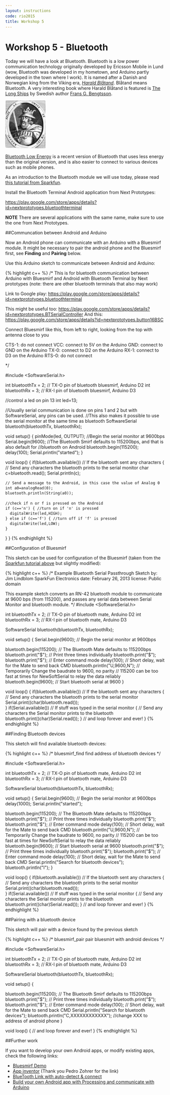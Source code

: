 ```yaml
---
layout: instructions
code: rio2015
title: Workshop 5
---
```


# Workshop 5 - Bluetooth

Today we will have a look at Bluetooth. Bluetooth is a low power communication technology originally developed by Ericsson Mobile in Lund (wow, Bluetooth was developed in my hometown, and Arduino partly developed in the town where I work). It is named after a Danish and Norwegian king from the Viking era, *[Harald Blåtand](http://en.wikipedia.org/wiki/Harald_Bluetooth)*. Blåtand means Bluetooth. A very interesting book where Harald Blåtand is featured is [The Long Ships](http://en.wikipedia.org/wiki/The_Long_Ships) by Swedish author [Frans G. Bengtsson](http://en.wikipedia.org/wiki/Frans_G._Bengtsson). 

![](gorm.jpg)

[Bluetooth Low Energy](http://en.wikipedia.org/wiki/Bluetooth_low_energy) is a recent version of Bluetooth that uses less energy than the original version, and is also easier to connect to various devices such as mobile phones. 

As an introduction to the Bluetooth module we will use today, please read [this tutorial from Sparkfun](https://learn.sparkfun.com/tutorials/using-the-bluesmirf).

Install the Bluetooth Terminal Android application from Next Prototypes:

<https://play.google.com/store/apps/details?id=nextprototypes.bluetoothterminal>


**NOTE** There are several applications with the same name, make sure to use the one from Next Prototypes.

##Communcation between Android and Arduino

Now an Android phone can communicate with an Arduino with a Bluesmirf module. It might be necessary to pair the android phone and the Bluesmirf first, see **Finding** and **Pairing** below. 

Use this Arduino sketch to communicate between Android and Arduino:

{% highlight c++ %}
/*
This is for bluetooth communication between Arduino with Bluesmirf and Android with 
Bluetooth Terminal by Next prototypes (note: there are other bluetooth terminals that 
also may work) 

Link to Google play:  https://play.google.com/store/apps/details?id=nextprototypes.bluetoothterminal


This might be useful too: https://play.google.com/store/apps/details?id=nextprototypes.BTSerialController
And this: https://play.google.com/store/apps/details?id=nextprototypes.button16BSC

Connect Bluesmirf like this, from left to right, looking from the top with antenna close to you

CTS-1: do not connect
VCC:   connect to 5V on the Arduino
GND:   connect to GND on the Arduino
TX-0:  connect to D2 on the Arduino
RX-1:  connect to D3 on the Arduino
RTS-0: do not connect

*/

#include <SoftwareSerial.h>  

int bluetoothTx = 2;  // TX-O pin of bluetooth bluesmirf, Arduino D2
int bluetoothRx = 3;  // RX-I pin of bluetooth bluesmirf, Arduino D3

//control a led on pin 13
int led=13;

//Usually serial communication is done on pins 1 and 2 but with SoftwareSerial, any pins can be used.
//This also makes it possible to use the serial monitor at the same time as bluetooth
SoftwareSerial bluetooth(bluetoothTx, bluetoothRx);

void setup()
{
  pinMode(led, OUTPUT);
  //Begin the serial monitor at 9600bps
  Serial.begin(9600); 
  //The Bluetooth Smirf defaults to 115200bps, and that is also default for
  //bluetooth on Android
  bluetooth.begin(115200);  
  delay(100);
  Serial.println("started");
}

void loop()
{
  if(bluetooth.available())  // If the bluetooth sent any characters
  {
    // Send any characters the bluetooth prints to the serial monitor
    char c=bluetooth.read();
    Serial.println(c);

    // Send a message to the Android, in this case the value of Analog 0
    int a0=analogRead(0);
    bluetooth.println(String(a0));
    
    //check if n or f is pressed on the Android
    if (c=='n') { //turn on if 'n' is pressed
      digitalWrite(led,HIGH);
    } else if (c=='f') { //turn off if 'f' is pressed
      digitalWrite(led,LOW);
    }
  }
}
{% endhighlight %}

##Configuration of Bluesmirf

This sketch can be used for configuration of the Bluesmirf (taken from the [Sparkfun tutorial above](https://learn.sparkfun.com/tutorials/using-the-bluesmirf) but slightly modified):

{% highlight c++ %}
/*
  Example Bluetooth Serial Passthrough Sketch
 by: Jim Lindblom
 SparkFun Electronics
 date: February 26, 2013
 license: Public domain

 This example sketch converts an RN-42 bluetooth module to
 communicate at 9600 bps (from 115200), and passes any serial
 data between Serial Monitor and bluetooth module.
 */
#include <SoftwareSerial.h>  

int bluetoothTx = 2;  // TX-O pin of bluetooth mate, Arduino D2
int bluetoothRx = 3;  // RX-I pin of bluetooth mate, Arduino D3

SoftwareSerial bluetooth(bluetoothTx, bluetoothRx);

void setup()
{
  Serial.begin(9600);  // Begin the serial monitor at 9600bps

  bluetooth.begin(115200);  // The Bluetooth Mate defaults to 115200bps
  bluetooth.print("$");  // Print three times individually
  bluetooth.print("$");
  bluetooth.print("$");  // Enter command mode
  delay(100);  // Short delay, wait for the Mate to send back CMD
  bluetooth.println("U,9600,N");  // Temporarily Change the baudrate to 9600, no parity
  // 115200 can be too fast at times for NewSoftSerial to relay the data reliably
  bluetooth.begin(9600);  // Start bluetooth serial at 9600
}

void loop()
{
  if(bluetooth.available())  // If the bluetooth sent any characters
  {
    // Send any characters the bluetooth prints to the serial monitor
    Serial.print((char)bluetooth.read());  
  }
  if(Serial.available())  // If stuff was typed in the serial monitor
  {
    // Send any characters the Serial monitor prints to the bluetooth
    bluetooth.print((char)Serial.read());
  }
  // and loop forever and ever!
}
{% endhighlight %}

##Finding Bluetooth devices

This sketch will find available bluetooth devices:

{% highlight c++ %}
/* bluesmirf_find
   find address of bluetooth devices */

#include <SoftwareSerial.h>  

int bluetoothTx = 2;  // TX-O pin of bluetooth mate, Arduino D2
int bluetoothRx = 3;  // RX-I pin of bluetooth mate, Arduino D3

SoftwareSerial bluetooth(bluetoothTx, bluetoothRx);

void setup()
{
  Serial.begin(9600);  // Begin the serial monitor at 9600bps
  delay(1000);
  Serial.println("started");

  bluetooth.begin(115200);  // The Bluetooth Mate defaults to 115200bps
  bluetooth.print("$");  // Print three times individually
  bluetooth.print("$");
  bluetooth.print("$");  // Enter command mode
  delay(100);  // Short delay, wait for the Mate to send back CMD
  bluetooth.println("U,9600,N");  // Temporarily Change the baudrate to 9600, no parity
  // 115200 can be too fast at times for NewSoftSerial to relay the data reliably
  bluetooth.begin(9600);  // Start bluetooth serial at 9600
  bluetooth.print("$");  // Print three times individually
  bluetooth.print("$");
  bluetooth.print("$");  // Enter command mode
  delay(100);  // Short delay, wait for the Mate to send back CMD
  Serial.println("Search for bluetooth devices");
  bluetooth.println("I");
}

void loop()
{
  if(bluetooth.available())  // If the bluetooth sent any characters
  {
    // Send any characters the bluetooth prints to the serial monitor
    Serial.print((char)bluetooth.read());  
  }
  if(Serial.available())  // If stuff was typed in the serial monitor
  {
    // Send any characters the Serial monitor prints to the bluetooth
    bluetooth.print((char)Serial.read());
  }
  // and loop forever and ever!
}
{% endhighlight %}

##Pairing with a bluetooth device

This sketch will pair with a device found by the previous sketch

{% highlight c++ %}
/* bluesmirf_pair
   pair bluesmirt with android devices */

#include <SoftwareSerial.h>  

int bluetoothTx = 2;  // TX-O pin of bluetooth mate, Arduino D2
int bluetoothRx = 3;  // RX-I pin of bluetooth mate, Arduino D3

SoftwareSerial bluetooth(bluetoothTx, bluetoothRx);

void setup()
{

  bluetooth.begin(115200);  // The Bluetooth Smirf defaults to 115200bps
  bluetooth.print("$");  // Print three times individually
  bluetooth.print("$");
  bluetooth.print("$");  // Enter command mode
  delay(100);  // Short delay, wait for the Mate to send back CMD
  Serial.println("Search for bluetooth devices");
  bluetooth.println("C,XXXXXXXXXXXX"); //change XXX to address of android phone
}

void loop()
{
  // and loop forever and ever!
}
{% endhighlight %}

##Further work

If you want to develop your own Android apps, or modify existing apps, check the following links:

- [Bluesmirf Demo](https://github.com/jeffboody/bluesmirf-demo)
- [App inventor](http://www.appinventor.org) (Thank you Pedro Zohrer for the link)
- [BlueTooth Link with auto-detect & connect](http://www.instructables.com/id/BlueTooth-Link-with-auto-detect-connect/)
- [Build your own Android app with Processing and communicate with Arduino](http://arduinobasics.blogspot.com.au/2013/03/arduino-basics-bluetooth-android.html)

